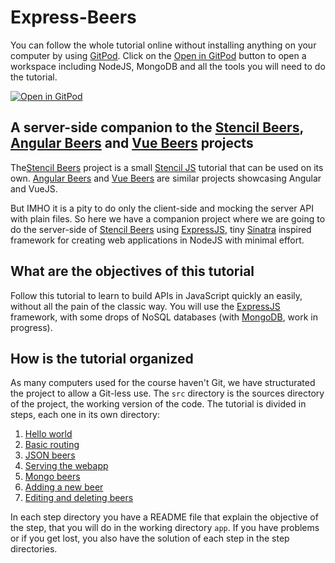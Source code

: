 # Express-Beers

You can follow the whole tutorial online without installing anything on your computer by using [GitPod](https://gitpod.io/). Click on the [Open in GitPod](https://gitpod.io/#https://github.com/LostInBrittany/express-beers) button to open a workspace including NodeJS, MongoDB and all the tools you will need to do the tutorial.

[![Open in GitPod](https://gitpod.io/button/open-in-gitpod.svg)](https://gitpod.io/#https://github.com/LostInBrittany/express-beers)


## A server-side companion to the [Stencil Beers](https://github.com/LostInBrittany/stencil-beers), [Angular Beers](https://github.com/LostInBrittany/angular-beers) and [Vue Beers](https://github.com/LostInBrittany/vue-beers) projects

The[Stencil Beers](https://github.com/LostInBrittany/stencil-beers) project is a small [Stencil JS](https://stenciljs.com/) tutorial that can be used on its own. [Angular Beers](https://github.com/LostInBrittany/angular-beers) and [Vue Beers](https://github.com/LostInBrittany/vue-beers) are similar projects showcasing Angular and VueJS.

But IMHO it is a pity to do only the client-side and mocking the server API with plain files. So here we have a companion project where we are going to do the server-side of [Stencil Beers](https://github.com/LostInBrittany/stencil-beers) using [ExpressJS](http://expressjs.org/), tiny [Sinatra](http://www.sinatrarb.com/) inspired framework for creating web applications in NodeJS with minimal effort.


## What are the objectives of this tutorial

Follow this tutorial to learn to build APIs in JavaScript quickly an easily, without all the pain of the classic way. You will use the [ExpressJS](http://expressjs.org/) framework, with some drops of NoSQL databases (with [MongoDB](http://mongodb.com), work in progress).


## How is the tutorial organized ##

As many computers used for the course haven't Git, we have structurated the project to allow a Git-less use. The `src` directory is the sources directory of the project, the working version of the code. The tutorial is divided in steps, each one in its own directory:

1. [Hello world](./step-01/)
1. [Basic routing](./step-02/)
1. [JSON beers](./step-03/)
1. [Serving the webapp](./step-04/)
1. [Mongo beers](./step-05/)
1. [Adding a new beer](./step-06/)
1. [Editing and deleting beers](./step-07/)

In each step directory you have a README file that explain the objective of the step, that you will do in the working directory `app`. If you have problems or if you get lost, you also have the solution of each step in the step directories.
